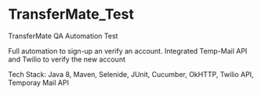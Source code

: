 # TransferMate_Test
TransferMate QA Automation Test


Full automation to sign-up an verify an account.
Integrated Temp-Mail API and Twilio to verify the new account

Tech Stack: Java 8, Maven, Selenide, JUnit, Cucumber, OkHTTP, Twilio API, Temporay Mail API
